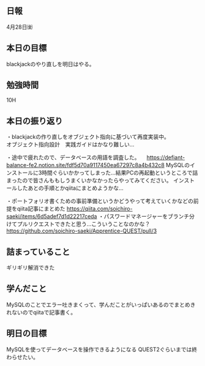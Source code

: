 ## 日報
4月28日㈮

## 本日の目標
blackjackのやり直しを明日はやる。

## 勉強時間
10H

## 本日の振り返り
・blackjackの作り直しをオブジェクト指向に基づいて再度実装中。  
  オブジェクト指向設計　実践ガイドはかなり難しい…

・途中で疲れたので、データベースの用語を調査した。
　https://defiant-balance-fe2.notion.site/fdf5d70a9117450ea67297c8a4b432c8
  MySQLのインストールに3時間ぐらいかかってしまった…結果PCの再起動というところで詰まったので皆さんももしうまくいかなかったらやってみてください。
  インストールしたあとの手順とかqiitaにまとめようかな…
  
 ・ポートフォリオ書くための事前準備というかどうやって考えていくかなどの前提をqiita記事にまとめた
 https://qiita.com/soichiro-saeki/items/6d5adef7d1d22217ceda
 ・パスワードマネージャーをブランチ分けてプルリクエストできたと思う…こういうことなのかな？
 https://github.com/soichiro-saeki/Apprentice-QUEST/pull/3
 
 ## 詰まっていること
 ギリギリ解消できた
 
 ## 学んだこと
 MySQLのことでエラー吐きまくって、学んだことがいっぱいあるのでまとめきれないのでqiitaで記事書く。
 
 ## 明日の目標
 MySQLを使ってデータベースを操作できるようになる
 QUEST2ぐらいまでは終わらせたい。
